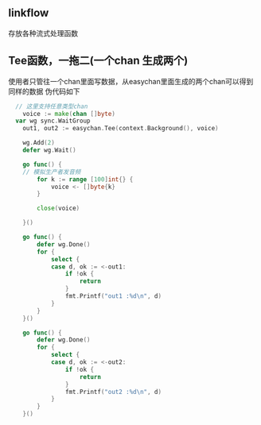 ## linkflow
存放各种流式处理函数

## Tee函数，一拖二(一个chan 生成两个)
使用者只管往一个chan里面写数据，从easychan里面生成的两个chan可以得到同样的数据
伪代码如下
```go
  // 这里支持任意类型chan
 	voice := make(chan []byte)
  var wg sync.WaitGroup
	out1, out2 := easychan.Tee(context.Background(), voice)

	wg.Add(2)
	defer wg.Wait()

	go func() {
    // 模拟生产者发音频
		for k := range [100]int{} {
			voice <- []byte{k}
		}

		close(voice)

	}()

	go func() {
		defer wg.Done()
		for {
			select {
			case d, ok := <-out1:
				if !ok {
					return
				}
				fmt.Printf("out1 :%d\n", d)
			}
		}
	}()

	go func() {
		defer wg.Done()
		for {
			select {
			case d, ok := <-out2:
				if !ok {
					return
				}
				fmt.Printf("out2 :%d\n", d)
			}
		}
	}()

```

